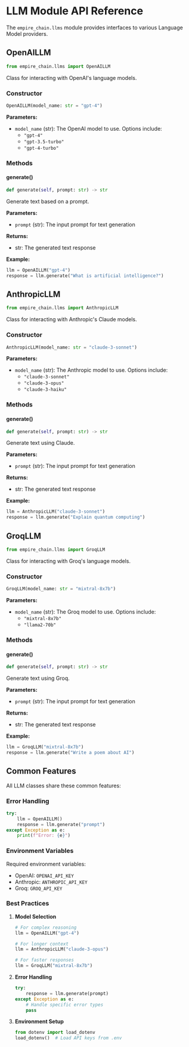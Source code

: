# LLM Module API Reference

The `empire_chain.llms` module provides interfaces to various Language Model providers.

## OpenAILLM

```python
from empire_chain.llms import OpenAILLM
```

Class for interacting with OpenAI's language models.

### Constructor

```python
OpenAILLM(model_name: str = "gpt-4")
```

**Parameters:**
- `model_name` (str): The OpenAI model to use. Options include:
  - `"gpt-4"`
  - `"gpt-3.5-turbo"`
  - `"gpt-4-turbo"`

### Methods

#### generate()

```python
def generate(self, prompt: str) -> str
```

Generate text based on a prompt.

**Parameters:**
- `prompt` (str): The input prompt for text generation

**Returns:**
- str: The generated text response

**Example:**
```python
llm = OpenAILLM("gpt-4")
response = llm.generate("What is artificial intelligence?")
```

## AnthropicLLM

```python
from empire_chain.llms import AnthropicLLM
```

Class for interacting with Anthropic's Claude models.

### Constructor

```python
AnthropicLLM(model_name: str = "claude-3-sonnet")
```

**Parameters:**
- `model_name` (str): The Anthropic model to use. Options include:
  - `"claude-3-sonnet"`
  - `"claude-3-opus"`
  - `"claude-3-haiku"`

### Methods

#### generate()

```python
def generate(self, prompt: str) -> str
```

Generate text using Claude.

**Parameters:**
- `prompt` (str): The input prompt for text generation

**Returns:**
- str: The generated text response

**Example:**
```python
llm = AnthropicLLM("claude-3-sonnet")
response = llm.generate("Explain quantum computing")
```

## GroqLLM

```python
from empire_chain.llms import GroqLLM
```

Class for interacting with Groq's language models.

### Constructor

```python
GroqLLM(model_name: str = "mixtral-8x7b")
```

**Parameters:**
- `model_name` (str): The Groq model to use. Options include:
  - `"mixtral-8x7b"`
  - `"llama2-70b"`

### Methods

#### generate()

```python
def generate(self, prompt: str) -> str
```

Generate text using Groq.

**Parameters:**
- `prompt` (str): The input prompt for text generation

**Returns:**
- str: The generated text response

**Example:**
```python
llm = GroqLLM("mixtral-8x7b")
response = llm.generate("Write a poem about AI")
```

## Common Features

All LLM classes share these common features:

### Error Handling

```python
try:
    llm = OpenAILLM()
    response = llm.generate("prompt")
except Exception as e:
    print(f"Error: {e}")
```

### Environment Variables

Required environment variables:
- OpenAI: `OPENAI_API_KEY`
- Anthropic: `ANTHROPIC_API_KEY`
- Groq: `GROQ_API_KEY`

### Best Practices

1. **Model Selection**
   ```python
   # For complex reasoning
   llm = OpenAILLM("gpt-4")
   
   # For longer context
   llm = AnthropicLLM("claude-3-opus")
   
   # For faster responses
   llm = GroqLLM("mixtral-8x7b")
   ```

2. **Error Handling**
   ```python
   try:
       response = llm.generate(prompt)
   except Exception as e:
       # Handle specific error types
       pass
   ```

3. **Environment Setup**
   ```python
   from dotenv import load_dotenv
   load_dotenv()  # Load API keys from .env
   ``` 